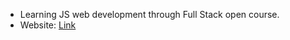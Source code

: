 - Learning JS web development through Full Stack open course.
- Website: [Link](https://jackhcarney.github.io/)
